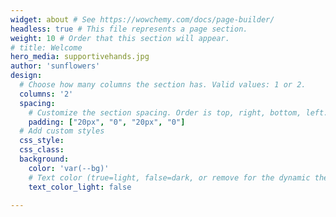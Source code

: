 ```yaml
---
widget: about # See https://wowchemy.com/docs/page-builder/
headless: true # This file represents a page section.
weight: 10 # Order that this section will appear.
# title: Welcome
hero_media: supportivehands.jpg
author: 'sunflowers'
design:
  # Choose how many columns the section has. Valid values: 1 or 2.
  columns: '2'
  spacing:
    # Customize the section spacing. Order is top, right, bottom, left.
    padding: ["20px", "0", "20px", "0"]
  # Add custom styles
  css_style:
  css_class:
  background:
    color: 'var(--bg)'
    # Text color (true=light, false=dark, or remove for the dynamic theme color).
    text_color_light: false

---
```


